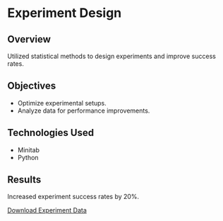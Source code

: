 
# Experiment Design

## Overview
Utilized statistical methods to design experiments and improve success rates.

## Objectives
- Optimize experimental setups.
- Analyze data for performance improvements.

## Technologies Used
- Minitab
- Python

## Results
Increased experiment success rates by 20%.

[Download Experiment Data](../assets/experiment_data.csv)
